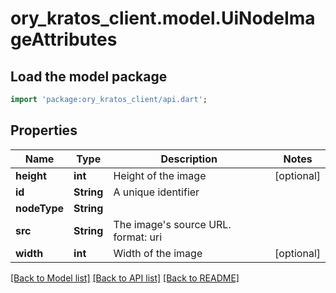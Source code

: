 # ory_kratos_client.model.UiNodeImageAttributes

## Load the model package
```dart
import 'package:ory_kratos_client/api.dart';
```

## Properties
Name | Type | Description | Notes
------------ | ------------- | ------------- | -------------
**height** | **int** | Height of the image | [optional] 
**id** | **String** | A unique identifier | 
**nodeType** | **String** |  | 
**src** | **String** | The image's source URL.  format: uri | 
**width** | **int** | Width of the image | [optional] 

[[Back to Model list]](../README.md#documentation-for-models) [[Back to API list]](../README.md#documentation-for-api-endpoints) [[Back to README]](../README.md)


